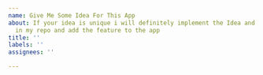 ```yaml
---
name: Give Me Some Idea For This App
about: If your idea is unique i will definitely implement the Idea and mention you
  in my repo and add the feature to the app
title: ''
labels: ''
assignees: ''

---
```



